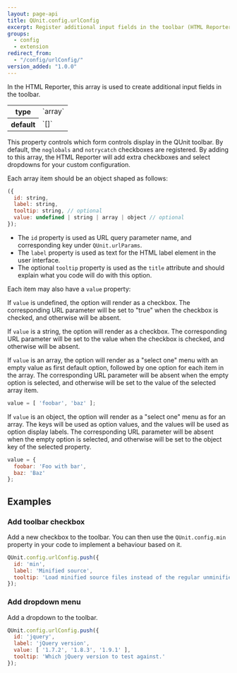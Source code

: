 ```yaml
---
layout: page-api
title: QUnit.config.urlConfig
excerpt: Register additional input fields in the toolbar (HTML Reporter).
groups:
  - config
  - extension
redirect_from:
  - "/config/urlConfig/"
version_added: "1.0.0"
---
```


In the HTML Reporter, this array is used to create additional input fields in the toolbar.

<table>
<tr>
  <th>type</th>
  <td markdown="span">`array`</td>
</tr>
<tr>
  <th>default</th>
  <td markdown="span">`[]`</td>
</tr>
</table>

This property controls which form controls display in the QUnit toolbar. By default, the `noglobals` and `notrycatch` checkboxes are registered. By adding to this array, the HTML Reporter will add extra checkboxes and select dropdowns for your custom configuration.

Each array item should be an object shaped as follows:

```js
({
  id: string,
  label: string,
  tooltip: string, // optional
  value: undefined | string | array | object // optional
});
```

* The `id` property is used as URL query parameter name, and corresponding key under `QUnit.urlParams`.
* The `label` property is used as text for the HTML label element in the user interface.
* The optional `tooltip` property is used as the `title` attribute and should explain what you code will do with this option.

Each item may also have a `value` property:

If `value` is undefined, the option will render as a checkbox. The corresponding URL parameter will be set to "true" when the checkbox is checked, and otherwise will be absent.

If `value` is a string, the option will render as a checkbox. The corresponding URL parameter will be set to the value when the checkbox is checked, and otherwise will be absent.

If `value` is an array, the option will render as a "select one" menu with an empty value as first default option, followed by one option for each item in the array. The corresponding URL parameter will be absent when the empty option is selected, and otherwise will be set to the value of the selected array item.

```js
value = [ 'foobar', 'baz' ];
```

If `value` is an object, the option will render as a "select one" menu as for an array. The keys will be used as option values, and the values will be used as option display labels. The corresponding URL parameter will be absent when the empty option is selected, and otherwise will be set to the object key of the selected property.

```js
value = {
  foobar: 'Foo with bar',
  baz: 'Baz'
};
```

## Examples

### Add toolbar checkbox

Add a new checkbox to the toolbar. You can then use the `QUnit.config.min` property in your code to implement a behaviour based on it.

```js
QUnit.config.urlConfig.push({
  id: 'min',
  label: 'Minified source',
  tooltip: 'Load minified source files instead of the regular unminified ones.'
});
```

### Add dropdown menu

Add a dropdown to the toolbar.

```js
QUnit.config.urlConfig.push({
  id: 'jquery',
  label: 'jQuery version',
  value: [ '1.7.2', '1.8.3', '1.9.1' ],
  tooltip: 'Which jQuery version to test against.'
});
```
